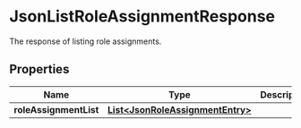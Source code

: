 

# JsonListRoleAssignmentResponse

The response of listing role assignments.
## Properties

Name | Type | Description | Notes
------------ | ------------- | ------------- | -------------
**roleAssignmentList** | [**List&lt;JsonRoleAssignmentEntry&gt;**](JsonRoleAssignmentEntry.md) |  |  [optional]



